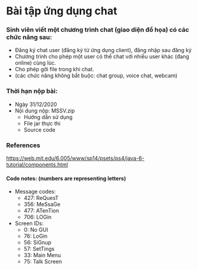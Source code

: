 # Bài tập ứng dụng chat
### Sinh viên viết một chương trình chat (giao diện đồ họa) có các chức năng sau:
   - Đăng ký chat user (đăng ký từ ứng dụng client), đăng nhập sau đăng ký
   - Chương trình cho phép một user có thể chat với nhiều user khác (đang online) cùng lúc.
   - Cho phép gởi file trong khi chat.
   - (các chức năng không bắt buộc: chat group, voice chat, webcam)

### Thời hạn nộp bài:
   - Ngày 31/12/2020
   - Nội dung nộp: MSSV.zip 
	   + Hướng dẫn sử dụng
	   + File jar thực thi
	   + Source code

### References
https://web.mit.edu/6.005/www/sp14/psets/ps4/java-6-tutorial/components.html

#### Code notes: (numbers are representing letters)
   -  Message codes:
      +  427: ReQuesT
      +  356: MeSsaGe
      +  477: ATenTion
      +  706: LOGin
   -  Screen IDs:
      +  0:  No GUI
      +  76: LoGin
      +  56: SiGnup
      +  57: SetTings
      +  33: Main Menu
      +  75: Talk Screen